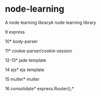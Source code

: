 # node-learning
A node learning libraryA node learning library

9   express 

10*  body-parser  

11*   cookie-parser/cookie-session

12-13*   jade template

14 ejs* ejs template

15 multer* multer

16 consolidate*  express.Router();*